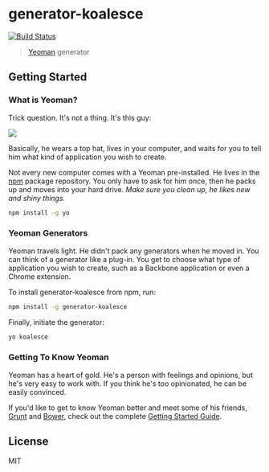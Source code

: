 # generator-koalesce
[![Build Status](https://travis-ci.org/BlakeTidwell/generator-koalesce.svg?branch=master)](https://travis-ci.org/BlakeTidwell/generator-koalesce)

> [Yeoman](http://yeoman.io) generator


## Getting Started

### What is Yeoman?

Trick question. It's not a thing. It's this guy:

![](http://i.imgur.com/JHaAlBJ.png)

Basically, he wears a top hat, lives in your computer, and waits for you to tell
him what kind of application you wish to create.

Not every new computer comes with a Yeoman pre-installed. He lives in the
[npm](https://npmjs.org) package repository. You only have to ask for him once,
then he packs up and moves into your hard drive. *Make sure you clean up, he
likes new and shiny things.*

```bash
npm install -g yo
```

### Yeoman Generators

Yeoman travels light. He didn't pack any generators when he moved in. You can
think of a generator like a plug-in. You get to choose what type of application
you wish to create, such as a Backbone application or even a Chrome extension.

To install generator-koalesce from npm, run:

```bash
npm install -g generator-koalesce
```

Finally, initiate the generator:

```bash
yo koalesce
```

### Getting To Know Yeoman

Yeoman has a heart of gold. He's a person with feelings and opinions, but he's
very easy to work with. If you think he's too opinionated, he can be easily
convinced.

If you'd like to get to know Yeoman better and meet some of his friends,
[Grunt](http://gruntjs.com) and [Bower](http://bower.io), check out the complete
[Getting Started Guide](https://github.com/yeoman/yeoman/wiki/Getting-Started).


## License

MIT
